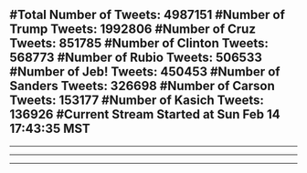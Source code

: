 #Total Number of Tweets: 4987151 
#Number of Trump Tweets: 1992806
#Number of Cruz Tweets: 851785
#Number of Clinton Tweets: 568773
#Number of Rubio Tweets: 506533
#Number of Jeb! Tweets: 450453
#Number of Sanders Tweets: 326698
#Number of Carson Tweets: 153177
#Number of Kasich Tweets: 136926
#Current Stream Started at Sun Feb 14 17:43:35 MST
---
---
---
---
